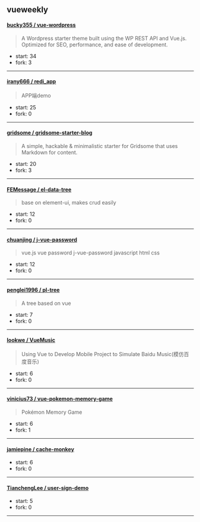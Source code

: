 ## vueweekly

#### [bucky355 / vue-wordpress](https://github.com/bucky355/vue-wordpress)

> A Wordpress starter theme built using the WP REST API and Vue.js. Optimized for SEO, performance, and ease of development.

+ start: 34
+ fork: 3

----


#### [irany666 / redi_app](https://github.com/irany666/redi_app)

> APP端demo

+ start: 25
+ fork: 0

----


#### [gridsome / gridsome-starter-blog](https://github.com/gridsome/gridsome-starter-blog)

> A simple, hackable & minimalistic starter for Gridsome that uses Markdown for content.

+ start: 20
+ fork: 3

----


#### [FEMessage / el-data-tree](https://github.com/FEMessage/el-data-tree)

> base on element-ui, makes crud easily

+ start: 12
+ fork: 0

----


#### [chuanjing / j-vue-password](https://github.com/chuanjing/j-vue-password)

> vue.js vue password j-vue-password javascript html css 

+ start: 12
+ fork: 0

----


#### [penglei1996 / pl-tree](https://github.com/penglei1996/pl-tree)

> A tree based on vue

+ start: 7
+ fork: 0

----


#### [lookwe / VueMusic](https://github.com/lookwe/VueMusic)

> Using Vue to Develop Mobile Project to Simulate Baidu Music(模仿百度音乐)

+ start: 6
+ fork: 0

----


#### [vinicius73 / vue-pokemon-memory-game](https://github.com/vinicius73/vue-pokemon-memory-game)

> Pokémon Memory Game

+ start: 6
+ fork: 1

----


#### [jamiepine / cache-monkey](https://github.com/jamiepine/cache-monkey)

> 

+ start: 6
+ fork: 0

----


#### [TianchengLee / user-sign-demo](https://github.com/TianchengLee/user-sign-demo)

> 

+ start: 5
+ fork: 0

----

